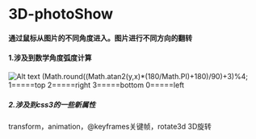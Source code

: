 # 3D-photoShow
#### 通过鼠标从图片的不同角度进入。图片进行不同方向的翻转
#### 1.涉及到数学角度弧度计算
![Alt text](https://github.com/worksmile/3D-photoShow/tree/master/Screenshots/1.png)
(Math.round((Math.atan2(y,x)*(180/Math.PI)+180)/90)+3)%4;
1=====top
2=====right
3=====bottom
0=====left
##### 2.涉及到css3的一些新属性
transform，animation，@keyframes关键帧，rotate3d 3D旋转


